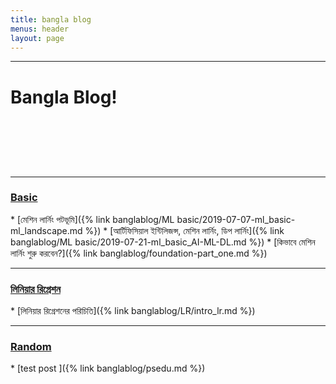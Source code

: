 ```yaml
---
title: bangla blog
menus: header
layout: page
---
```




_______________________________________________________________

<h1> <p> Bangla Blog! </p>  </h1>
<br>
<br>
<br>
<br>

___________
<h3> <u> Basic </u>  </h3>
* [মেশিন লার্নিং পটভূমি]({% link banglablog/ML basic/2019-07-07-ml_basic-ml_landscape.md %})
* [আর্টিফিসিয়াল ইন্টিলিজন্স, মেশিন লার্নিং, ডিপ লার্নিং]({% link banglablog/ML basic/2019-07-21-ml_basic_AI-ML-DL.md %})
* [কিভাবে মেশিন লার্নিং শুরু করবেন?]({% link banglablog/foundation-part_one.md %})



___________
<h3> <u> লিনিয়ার রিগ্রেশন </u>  </h3>
* [লিনিয়ার রিগ্রেশনের  পরিচিতি]({% link banglablog/LR/intro_lr.md %})



___________
<h3> <u> Random </u>  </h3>
* [test post ]({% link banglablog/psedu.md %})
